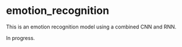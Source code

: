 # emotion_recognition
This is an emotion recognition model using a combined CNN and RNN.

In progress.
